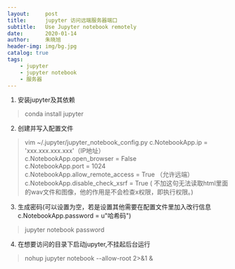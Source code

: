 ```yaml
---
layout:     post
title:      jupyter 访问远端服务器端口
subtitle:   Use Jupyter notebook remotely
date:       2020-01-14
author:     朱晓旭
header-img: img/bg.jpg
catalog: true
tags:
    - jupyter
    - jupyter notebook
    - 服务器
---
```


1. 安装jupyter及其依赖  
>conda install jupyter 

2. 创建并写入配置文件  
>vim ~/.jupyter/jupyter_notebook_config.py
c.NotebookApp.ip = 'xxx.xxx.xxx.xxx'（IP地址）    
c.NotebookApp.open_browser = False   
c.NotebookApp.port = 1024	   
c.NotebookApp.allow_remote_access = True （允许远端）   
c.NotebookApp.disable_check_xsrf = True ( 不加这句无法读取html里面的wav文件和图像，他的作用是不会检查x权限，即执行权限。)   


3. 生成密码(可以设置为空，若是设置其他需要在配置文件里加入改行信息c.NotebookApp.password = u"哈希码")    
>jupyter notebook password

4. 在想要访问的目录下启动jupyter,不挂起后台运行     
>nohup jupyter notebook --allow-root 2>&1 &


